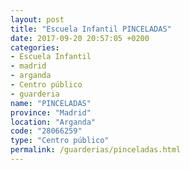 ```yaml
---
layout: post
title: "Escuela Infantil PINCELADAS"
date: 2017-09-20 20:57:05 +0200
categories:
- Escuela Infantil
- madrid
- arganda
- Centro público
- guarderia
name: "PINCELADAS"
province: "Madrid"
location: "Arganda"
code: "28066259"
type: "Centro público"
permalink: /guarderias/pinceladas.html
---
```

